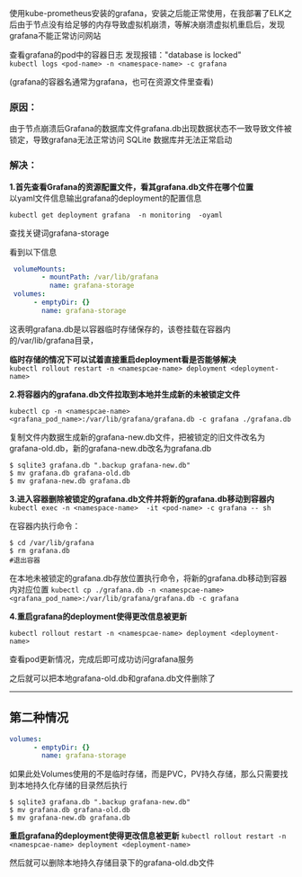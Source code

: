 使用kube-prometheus安装的grafana，安装之后能正常使用，在我部署了ELK之后由于节点没有给足够的内存导致虚拟机崩溃，等解决崩溃虚拟机重启后，发现grafana不能正常访问网站  

查看grafana的pod中的容器日志 发现报错："database is locked"  
`kubectl logs <pod-name> -n <namespace-name> -c grafana`   

(grafana的容器名通常为grafana，也可在资源文件里查看)

### 原因：
 由于节点崩溃后Grafana的数据库文件grafana.db出现数据状态不一致导致文件被锁定，导致grafana无法正常访问 SQLite 数据库并无法正常启动

### 解决：  
**1.首先查看Grafana的资源配置文件，看其grafana.db文件在哪个位置**  
以yaml文件信息输出grafana的deployment的配置信息  

`kubectl get deployment grafana  -n monitoring  -oyaml`  

查找关键词grafana-storage  

看到以下信息
```yaml
 volumeMounts:
        - mountPath: /var/lib/grafana
          name: grafana-storage
 volumes:
      - emptyDir: {}
        name: grafana-storage
```
这表明grafana.db是以容器临时存储保存的，该卷挂载在容器内的/var/lib/grafana目录，  

**临时存储的情况下可以试着直接重启deployment看是否能够解决**  
`kubectl rollout restart -n <namespcae-name> deployment <deployment-name>`  

**2.将容器内的grafana.db文件拉取到本地并生成新的未被锁定文件**

`kubectl cp -n <namespcae-name> <grafana_pod_name>:/var/lib/grafana/grafana.db -c grafana ./grafana.db`

复制文件内数据生成新的grafana-new.db文件，把被锁定的旧文件改名为grafana-old.db，新的grafana-new.db改名为grafana.db

```commandline
$ sqlite3 grafana.db ".backup grafana-new.db"
$ mv grafana.db grafana-old.db
$ mv grafana-new.db grafana.db
```

**3.进入容器删除被锁定的grafana.db文件并将新的grafana.db移动到容器内**
`kubectl exec -n <namespace-name>  -it <pod-name> -c grafana -- sh`  

在容器内执行命令：
```commandline
$ cd /var/lib/grafana
$ rm grafana.db
#退出容器
```
在本地未被锁定的grafana.db存放位置执行命令，将新的grafana.db移动到容器内对应位置
`kubectl cp ./grafana.db -n <namespcae-name> <grafana_pod_name>:/var/lib/grafana/grafana.db -c grafana`

**4.重启grafana的deployment使得更改信息被更新**

`kubectl rollout restart -n <namespcae-name> deployment <deployment-name>`   

查看pod更新情况，完成后即可成功访问grafana服务

之后就可以把本地grafana-old.db和grafana.db文件删除了

-------------------

## **第二种情况**
```yaml
volumes:
      - emptyDir: {}
        name: grafana-storage
```


如果此处Volumes使用的不是临时存储，而是PVC，PV持久存储，那么只需要找到本地持久化存储的目录然后执行  
```commandline
$ sqlite3 grafana.db ".backup grafana-new.db"
$ mv grafana.db grafana-old.db
$ mv grafana-new.db grafana.db
```
**重启grafana的deployment使得更改信息被更新**
`kubectl rollout restart -n <namespcae-name> deployment <deployment-name>`    

然后就可以删除本地持久存储目录下的grafana-old.db文件
